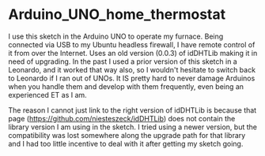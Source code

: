 # Arduino_UNO_home_thermostat
I use this sketch in the Arduino UNO to operate my furnace.  Being connected via USB to my Ubuntu headless firewall, I have remote control of it from over the Internet. Uses an old version (0.0.3) of idDHTLib making it in need of upgrading.  In the past I used a prior version of this sketch in a Leonardo, and it worked that way also, so I wouldn't hesitate to switch back to Leonardo if I ran out of UNOs.  It IS pretty hard to never damage Arduinos when you handle them and develop with them frequently, even being an experienced ET as I am.

The reason I cannot just link to the right version of idDHTLib is because that page (https://github.com/niesteszeck/idDHTLib) does not contain the library version I am using in the sketch.  I tried using a newer version, but the compatibility was lost somewhere along the upgrade path for that library and I had too little incentive to deal with it after getting my sketch going.
